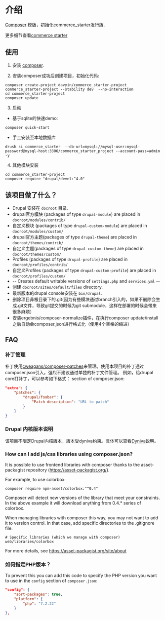 # 介绍

[Composer](https://getcomposer.org/) 模版，初始化commerce_starter发行版.

更多细节查看[commerce starter](https://github.com/davyin-co/commerce_starter)

## 使用

1. 安装 [composer](https://getcomposer.org/doc/00-intro.md#installation-linux-unix-osx).

2. 安装composer成功后创建项目，初始化代码:
```
composer create-project davyin/commerce_starter-project commerce_starter-project --stability dev  --no-interaction
cd commerce_starter-project
composer update
```
3. 启动

* 基于sqlite的快速demo:
```
composer quick-start
```

* 手工安装至本地数据库
```
drush si commerce_starter  --db-url=mysql://mysql-user:mysql-password@mysql-host:3306/commerce_starter_project --account-pass=admin -y
```

4. 其他模块安装

```
cd commerce_starter-project
composer require "drupal/devel:^4.0"
```


## 该项目做了什么？

* Drupal 安装在 `docroot` 目录.
* drupal官方模块 (packages of type `drupal-module`) are placed in `docroot/modules/contrib/`
* 自定义模块 (packages of type `drupal-custom-module`) are placed in `docroot/modules/custom/`
* drupal官方主题(packages of type `drupal-theme`) are placed in `docroot/themes/contrib/`
* 自定义主题(packages of type `drupal-custom-theme`) are placed in `docroot/themes/custom/`
* Profiles (packages of type `drupal-profile`) are placed in `docroot/profiles/contrib/`
* 自定义Profiles (packages of type `drupal-custom-profile`) are placed in `docroot/profiles/custom/`
* -- Creates default writable versions of `settings.php` and `services.yml` --
* 创建 `docroot/sites/default/files` directory.
* 最新版本的drupal console安装在 `bin/drupal`.
* 删除项目非根目录下的.git(因为有些模块通过branch引入的，如果不删除会生成.git文件，导致git提交的时候为git submodule，这样在部署的时候会带来很多麻烦）
* 安装ergebnis/composer-normalize插件，在执行composer update/install之后自动会composer.json进行格式化（使用4个空格的缩进）


## FAQ

### 补丁管理
补丁使用[cweagans/composer-patches](https://github.com/cweagans/composer-patches)来管理。使用本项目的补丁通过composer.json引入，强烈不建议通过单独的补丁文件管理。
例如，给drupal core打补丁，可以参考如下格式：
section of composer.json:
```json
"extra": {
    "patches": {
        "drupal/foobar": {
            "Patch description": "URL to patch"
        }
    }
}
```

### Drupal 内核版本说明

该项目不限定Drupal内核版本，版本受dyniva约束。具体可以查看[Dyniva](https://github.com/davyin-co/dyniva)说明。

### How can I add js/css libraries using composer.json?

It is possible to use frontend libraries with composer thanks to the
asset-packagist repository (https://asset-packagist.org/).

For example, to use colorbox:
```
composer require npm-asset/colorbox:"^0.4"

```
Composer will detect new versions of the library that meet your constraints.
In the above example it will download anything from 0.4.* series of colorbox.

When managing libraries with composer this way, you may not want to add it to
version control. In that case, add specific directories to the .gitignore file.
```
# Specific libraries (which we manage with composer)
web/libraries/colorbox
```

For more details, see https://asset-packagist.org/site/about

### 如何指定PHP版本？

To prevent this you can add this code to specify the PHP version you want to use in the `config` section of `composer.json`:
```json
"config": {
    "sort-packages": true,
    "platform": {
        "php": "7.2.22"
    }
},
```
